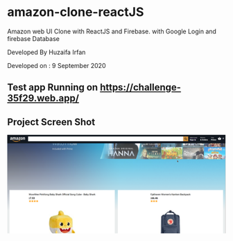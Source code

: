 # amazon-clone-reactJS

Amazon web UI Clone with ReactJS and Firebase. with Google Login and firebase Database


Developed By Huzaifa Irfan

Developed on : 9 September 2020




 ## Test app Running on  https://challenge-35f29.web.app/



## Project Screen Shot

![Final Screen Shot](/ss.png)
